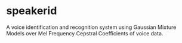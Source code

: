 # speakerid
A voice identification and recognition system using Gaussian Mixture Models over Mel Frequency Cepstral Coefficients of voice data.
